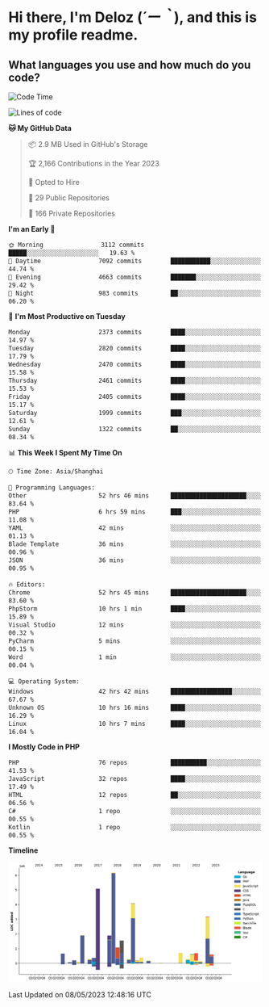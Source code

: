 # **Hi there, I'm Deloz (*´ー｀*), and this is my profile readme.**

## **What languages you use and how much do you code?**

<!--START_SECTION:waka-->
![Code Time](http://img.shields.io/badge/Code%20Time-1%2C411%20hrs%2055%20mins-blue)

![Lines of code](https://img.shields.io/badge/From%20Hello%20World%20I%27ve%20Written-30.6%20million%20lines%20of%20code-blue)

**🐱 My GitHub Data** 

> 📦 2.9 MB Used in GitHub's Storage 
 > 
> 🏆 2,166 Contributions in the Year 2023
 > 
> 💼 Opted to Hire
 > 
> 📜 29 Public Repositories 
 > 
> 🔑 166 Private Repositories 
 > 
**I'm an Early 🐤** 

```text
🌞 Morning                3112 commits        █████░░░░░░░░░░░░░░░░░░░░   19.63 % 
🌆 Daytime                7092 commits        ███████████░░░░░░░░░░░░░░   44.74 % 
🌃 Evening                4663 commits        ███████░░░░░░░░░░░░░░░░░░   29.42 % 
🌙 Night                  983 commits         ██░░░░░░░░░░░░░░░░░░░░░░░   06.20 % 
```
📅 **I'm Most Productive on Tuesday** 

```text
Monday                   2373 commits        ████░░░░░░░░░░░░░░░░░░░░░   14.97 % 
Tuesday                  2820 commits        ████░░░░░░░░░░░░░░░░░░░░░   17.79 % 
Wednesday                2470 commits        ████░░░░░░░░░░░░░░░░░░░░░   15.58 % 
Thursday                 2461 commits        ████░░░░░░░░░░░░░░░░░░░░░   15.53 % 
Friday                   2405 commits        ████░░░░░░░░░░░░░░░░░░░░░   15.17 % 
Saturday                 1999 commits        ███░░░░░░░░░░░░░░░░░░░░░░   12.61 % 
Sunday                   1322 commits        ██░░░░░░░░░░░░░░░░░░░░░░░   08.34 % 
```


📊 **This Week I Spent My Time On** 

```text
🕑︎ Time Zone: Asia/Shanghai

💬 Programming Languages: 
Other                    52 hrs 46 mins      █████████████████████░░░░   83.64 % 
PHP                      6 hrs 59 mins       ███░░░░░░░░░░░░░░░░░░░░░░   11.08 % 
YAML                     42 mins             ░░░░░░░░░░░░░░░░░░░░░░░░░   01.13 % 
Blade Template           36 mins             ░░░░░░░░░░░░░░░░░░░░░░░░░   00.96 % 
JSON                     36 mins             ░░░░░░░░░░░░░░░░░░░░░░░░░   00.95 % 

🔥 Editors: 
Chrome                   52 hrs 45 mins      █████████████████████░░░░   83.60 % 
PhpStorm                 10 hrs 1 min        ████░░░░░░░░░░░░░░░░░░░░░   15.89 % 
Visual Studio            12 mins             ░░░░░░░░░░░░░░░░░░░░░░░░░   00.32 % 
PyCharm                  5 mins              ░░░░░░░░░░░░░░░░░░░░░░░░░   00.15 % 
Word                     1 min               ░░░░░░░░░░░░░░░░░░░░░░░░░   00.04 % 

💻 Operating System: 
Windows                  42 hrs 42 mins      █████████████████░░░░░░░░   67.67 % 
Unknown OS               10 hrs 16 mins      ████░░░░░░░░░░░░░░░░░░░░░   16.29 % 
Linux                    10 hrs 7 mins       ████░░░░░░░░░░░░░░░░░░░░░   16.04 % 
```

**I Mostly Code in PHP** 

```text
PHP                      76 repos            ██████████░░░░░░░░░░░░░░░   41.53 % 
JavaScript               32 repos            ████░░░░░░░░░░░░░░░░░░░░░   17.49 % 
HTML                     12 repos            ██░░░░░░░░░░░░░░░░░░░░░░░   06.56 % 
C#                       1 repo              ░░░░░░░░░░░░░░░░░░░░░░░░░   00.55 % 
Kotlin                   1 repo              ░░░░░░░░░░░░░░░░░░░░░░░░░   00.55 % 
```



**Timeline**

![Lines of Code chart](https://raw.githubusercontent.com/deloz/deloz/main/assets/bar_graph.png)


 Last Updated on 08/05/2023 12:48:16 UTC
<!--END_SECTION:waka-->
